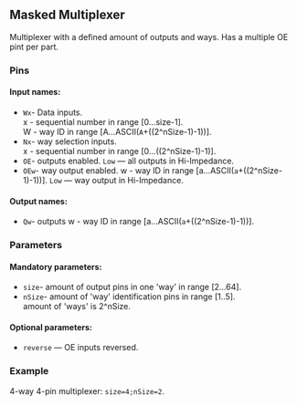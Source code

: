 ## Masked Multiplexer

Multiplexer with a defined amount of outputs and ways. Has a multiple OE pint per part.

### Pins

#### Input names:

- `Wx`- Data inputs.  
  x - sequential number in range [0…size-1].  
  W - way ID in range [A…ASCII(`A`+((2^nSize-1)-1))].
- `Nx`- way selection inputs.  
  x - sequential number in range [0…((2^nSize-1)-1)].
- `OE`- outputs enabled.
  `Low` — all outputs in Hi-Impedance.
- `OEw`- way output enabled.
  w - way ID in range [a…ASCII(`a`+((2^nSize-1)-1))].
  `Low` — way output in Hi-Impedance.

#### Output names:

- `Qw`- outputs
  w - way ID in range [a…ASCII(`a`+((2^nSize-1)-1))].

### Parameters

#### Mandatory parameters:

- `size`- amount of output pins in one 'way' in range [2…64].
- `nSize`- amount of 'way' identification pins in range [1..5].   
  amount of 'ways' is 2^nSize.

#### Optional parameters:

- `reverse` — OE inputs reversed.

### Example

4-way 4-pin multiplexer: `size=4;nSize=2`.
